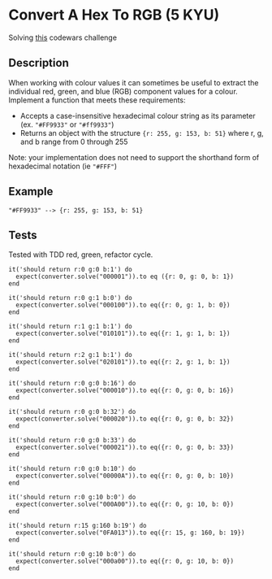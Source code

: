 # Convert A Hex To RGB (5 KYU)

Solving [this](https://www.codewars.com/kata/5282b48bb70058e4c4000fa7/train/ruby) codewars challenge

## Description

When working with colour values it can sometimes be useful to extract the individual red, green, and blue (RGB) component values for a colour. Implement a function that meets these requirements:

- Accepts a case-insensitive hexadecimal colour string as its parameter (ex. `"#FF9933"` or `"#ff9933"`)
- Returns an object with the structure `{r: 255, g: 153, b: 51}` where r, g, and b range from 0 through 255

Note: your implementation does not need to support the shorthand form of hexadecimal notation (ie `"#FFF"`)

## Example

`"#FF9933" --> {r: 255, g: 153, b: 51}`

## Tests

Tested with TDD red, green, refactor cycle.

```
it('should return r:0 g:0 b:1') do
  expect(converter.solve("000001")).to eq ({r: 0, g: 0, b: 1})
end

it('should return r:0 g:1 b:0') do
  expect(converter.solve("000100")).to eq({r: 0, g: 1, b: 0})
end

it('should return r:1 g:1 b:1') do
  expect(converter.solve("010101")).to eq({r: 1, g: 1, b: 1})
end

it('should return r:2 g:1 b:1') do
  expect(converter.solve("020101")).to eq({r: 2, g: 1, b: 1})
end

it('should return r:0 g:0 b:16') do
  expect(converter.solve("000010")).to eq({r: 0, g: 0, b: 16})
end

it('should return r:0 g:0 b:32') do
  expect(converter.solve("000020")).to eq({r: 0, g: 0, b: 32})
end

it('should return r:0 g:0 b:33') do
  expect(converter.solve("000021")).to eq({r: 0, g: 0, b: 33})
end

it('should return r:0 g:0 b:10') do
  expect(converter.solve("00000A")).to eq({r: 0, g: 0, b: 10})
end

it('should return r:0 g:10 b:0') do
  expect(converter.solve("000A00")).to eq({r: 0, g: 10, b: 0})
end

it('should return r:15 g:160 b:19') do
  expect(converter.solve("0FA013")).to eq({r: 15, g: 160, b: 19})
end

it('should return r:0 g:10 b:0') do
  expect(converter.solve("000a00")).to eq({r: 0, g: 10, b: 0})
end
```
